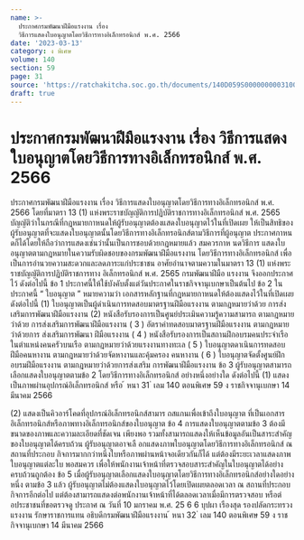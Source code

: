 ```yaml
---
name: >-
  ประกาศกรมพัฒนาฝีมือแรงงาน เรื่อง
  วิธีการแสดงใบอนุญาตโดยวิธีการทางอิเล็กทรอนิกส์ พ.ศ. 2566
date: '2023-03-13'
category: ง พิเศษ
volume: 140
section: 59
page: 31
source: 'https://ratchakitcha.soc.go.th/documents/140D059S0000000003100.pdf'
draft: true
---
```


# ประกาศกรมพัฒนาฝีมือแรงงาน เรื่อง วิธีการแสดงใบอนุญาตโดยวิธีการทางอิเล็กทรอนิกส์ พ.ศ. 2566

ประกาศกรมพัฒนาฝีมือแรงงาน เรื่อง วิธีการแสดงใบอนุญาตโดยวิธีการทางอิเล็กทรอนิกส์ พ.ศ. 2566 โดยที่มาตรา 13 (1) แห่งพระราชบัญญัติการปฏิบัติราชการทางอิเล็กทรอนิกส์ พ.ศ. 2565 บัญญัติว่าในกรณีที่กฎหมายกาหนดให้ผู้รับอนุญาตต้องแสดงใบอนุญาตไว้ในที่เปิดเผย ให้เป็นสิทธิของผู้รับอนุญาตที่จะแสดงใบอนุญาตนั้นโดยวิธีการทางอิเล็กทรอนิกส์ตามวิธีการที่ผู้อนุญาต ประกาศกาหนดก็ได้โดยให้ถือว่าการแสดงเช่นว่านั้นเป็นการชอบด้วยกฎหมายแล้ว สมควรกาห นดวิธีการ แสดงใบอนุญาตตามกฎหมายในความรับผิดชอบของกรมพัฒนาฝีมือแรงงาน โดยวิธีการทางอิเล็กทรอนิกส์ เพื่อเป็นการอำนวยความสะดวกและลดภาระแก่ประชาชน อาศัยอำนาจตามความในมาตรา 13 (1) แห่งพระราชบัญญัติการปฏิบัติราชการทาง อิเล็กทรอนิกส์ พ.ศ. 2565 กรมพัฒนาฝีมือ แรงงาน จึงออกประกาศไว้ ดังต่อไปนี้ ข้อ 1 ประกาศนี้ให้ใช้บังคับตั้งแต่วันประกาศในราชกิจจานุเบกษาเป็นต้นไป ข้อ 2 ในประกาศนี้ “ ใบอนุญาต ” หมายความว่า เอกสารหลักฐานที่กฎหมายกาหนดให้ต้องแสดงไว้ในที่เปิดเผย ดังต่อไปนี้ (1) ใบอนุญาตเป็นผู้ดำเนินการทดสอบมาตรฐานฝีมือแรงงาน ตามกฎหมายว่าด้วย การส่งเสริมการพัฒนาฝีมือแรงงาน (2) หนังสือรับรองการเป็นศูนย์ประเมินความรู้ความสามารถ ตามกฎหมายว่าด้วย การส่งเสริมการพัฒนาฝีมือแรงงาน ( 3 ) อัตราค่าทดสอบมาตรฐานฝีมือแรงงาน ตามกฎหมายว่าด้วยการ ส่งเสริมการพัฒนา ฝีมือแรงงาน ( 4 ) หนังสือรับรองการเป็นสถานฝึกอบรมคนประจำเรือในตำแหน่งคนครัวบนเรือ ตามกฎหมายว่าด้วยแรงงานทางทะเล ( 5 ) ใบอนุญาตดาเนินการทดสอบฝีมือคนหางาน ตามกฎหมายว่าด้วยจัดหางานและคุ้มครอง คนหางาน ( 6 ) ใบอนุญาตจัดตั้งศูนย์ฝึกอบรมฝีมือแรงงาน ตามกฎหมายว่าด้วยการส่งเสริม การพัฒนาฝีมือแรงงาน ข้อ 3 ผู้รับอนุญาตสามารถเลือกแสดงใบอนุญาตตามข้อ 2 โดยวิธีการทางอิเล็กทรอนิกส์ อย่างหนึ่งอย่างใด ดังต่อไปนี้ (1) แสดงเป็นภาพผ่านอุปกรณ์อิเล็กทรอนิกส์ หรือ ้ หนา 31 ่ เลม 140 ตอนพิเศษ 59 ง ราชกิจจานุเบกษา 14 มีนาคม 2566

(2) แสดงเป็นคิวอาร์โคดที่อุปกรณ์อิเล็กทรอนิกส์สามาร ถสแกนเพื่อเข้าถึงใบอนุญาต ที่เป็นเอกสารอิเล็กทรอนิกส์หรือภาพทางอิเล็กทรอนิกส์ของใบอนุญาต ข้อ 4 การแสดงใบอนุญาตตามข้อ 3 ต้องมีขนาดของภาพและความละเอียดที่ชัดเจน เพียงพอ รวมทั้งสามารถแสดงให้เห็นข้อมูลอันเป็นสาระสำคัญของใบอนุญาตได้ครบถ้วน ผู้รับอนุญาตอาจเลื อกแสดงภาพใบอนุญาตโดยวิธีการทางอิเล็กทรอนิกส์ ณ สถานที่ประกอบ กิจการมากกว่าหนึ่งใบหรือภาพผ่านหน้าจอเดียวกันก็ได้ แต่ต้องมีระยะเวลาแสดงภาพใบอนุญาตแต่ละใบ พอสมควร เพื่อให้พนักงานเจ้าหน้าที่ตรวจสอบสาระสำคัญในใบอนุญาตได้อย่างครบถ้วนถูกต้อง ข้อ 5 เมื่อผู้รับอนุญาตเลือกแสดงใบอนุญาตโดยวิธีการทางอิเล็กทรอนิกส์อย่างใดอย่างหนึ่ง ตามข้อ 3 แล้ว ผู้รับอนุญาตไม่ต้องแสดงใบอนุญาตไว้โดยเปิดเผยตลอดเวลา ณ สถานที่ประกอบ กิจการอีกต่อไป แต่ต้องสามารถแสดงต่อพนักงานเจ้าหน้าที่ได้ตลอดเวลาเมื่อมีการตรวจสอบ หรือต่ อประชาชนที่ขอตรวจดู ประกาศ ณ วันที่ 10 มกราคม พ.ศ. 25 6 6 บุปผา เรืองสุด รองปลัดกระทรวงแรงงาน รักษาราชการแทน อธิบดีกรมพัฒนาฝีมือแรงงาน ้ หนา 32 ่ เลม 140 ตอนพิเศษ 59 ง ราชกิจจานุเบกษา 14 มีนาคม 2566
